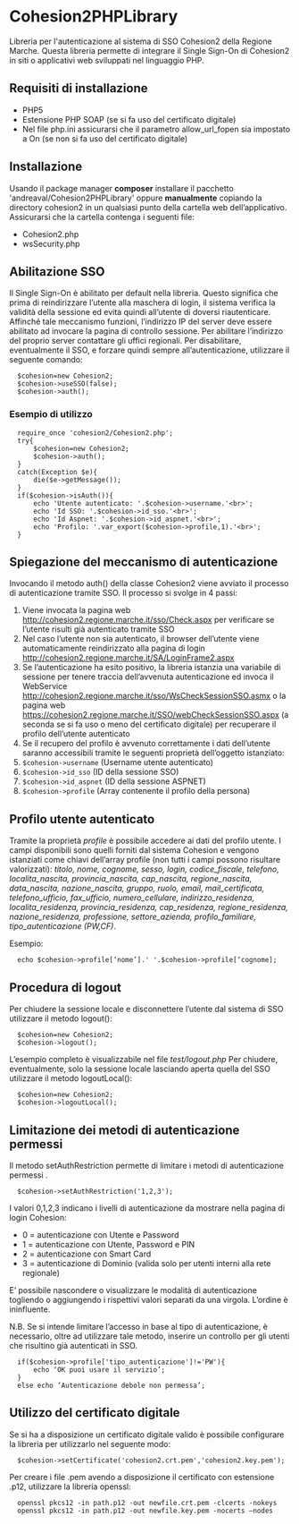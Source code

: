 # Cohesion2PHPLibrary
Libreria per l'autenticazione al sistema di SSO Cohesion2 della Regione Marche. 
Questa libreria  permette di integrare il  Single Sign-On di Cohesion2 in siti o applicativi web sviluppati nel linguaggio PHP. 

## Requisiti di installazione
* PHP5
* Estensione PHP SOAP (se si fa uso del certificato digitale)
* Nel file php.ini  assicurarsi che il parametro allow_url_fopen sia impostato a On (se non si fa uso del certificato digitale)

## Installazione
Usando il package manager **composer** installare il pacchetto 'andreaval/Cohesion2PHPLibrary'
oppure
**manualmente** copiando la directory cohesion2 in un qualsiasi punto della cartella web dell’applicativo. Assicurarsi che la cartella contenga i seguenti file:
-	Cohesion2.php
-	wsSecurity.php

## Abilitazione SSO
Il Single Sign-On è abilitato per default nella libreria. Questo significa che prima di reindirizzare l’utente alla maschera di login, il sistema verifica la validità della sessione ed evita quindi all’utente di doversi riautenticare.
Affinché tale meccanismo funzioni, l’indirizzo IP del server deve essere abilitato ad invocare la pagina di controllo sessione. Per abilitare l’indirizzo del proprio server contattare gli uffici regionali.
Per disabilitare, eventualmente il SSO, e forzare quindi sempre all’autenticazione, utilizzare il seguente comando:

      $cohesion=new Cohesion2;
      $cohesion->useSSO(false);
      $cohesion->auth();

### Esempio di utilizzo
      require_once 'cohesion2/Cohesion2.php';
      try{
          $cohesion=new Cohesion2;
          $cohesion->auth();
      }
      catch(Exception $e){
          die($e->getMessage());
      }
      if($cohesion->isAuth()){
          echo 'Utente autenticato: '.$cohesion->username.'<br>';
          echo 'Id SSO: '.$cohesion->id_sso.'<br>';
          echo 'Id Aspnet: '.$cohesion->id_aspnet.'<br>';
          echo 'Profilo: '.var_export($cohesion->profile,1).'<br>';
      } 

## Spiegazione del meccanismo di autenticazione
Invocando il metodo auth() della classe Cohesion2 viene avviato il processo di autenticazione tramite SSO. Il processo si svolge in 4 passi:

1. Viene invocata la pagina web http://cohesion2.regione.marche.it/sso/Check.aspx per verificare se l’utente risulti già autenticato tramite SSO
2. Nel caso l’utente non sia autenticato, il browser dell’utente viene automaticamente reindirizzato alla pagina di login http://cohesion2.regione.marche.it/SA/LoginFrame2.aspx 
3. Se l’autenticazione ha esito positivo, la libreria istanzia una variabile di sessione  per tenere traccia dell’avvenuta autenticazione ed invoca il WebService http://cohesion2.regione.marche.it/sso/WsCheckSessionSSO.asmx o la pagina web https://cohesion2.regione.marche.it/SSO/webCheckSessionSSO.aspx (a seconda se si fa uso o meno del certificato digitale) per recuperare il profilo dell’utente autenticato
4. Se il recupero del profilo è avvenuto correttamente i dati dell’utente saranno accessibili tramite le seguenti proprietà dell’oggetto istanziato:
  1.	`$cohesion->username` (Username utente autenticato)
  2.	`$cohesion->id_sso` (ID della sessione SSO)
  3.	`$cohesion->id_aspnet` (ID della sessione ASPNET)
  4.	`$cohesion->profile` (Array contenente il profilo della persona)
  
## Profilo utente autenticato
Tramite la proprietà  *profile*  è possibile accedere ai dati del profilo utente. I campi disponibili sono quelli forniti dal 
sistema Cohesion e vengono istanziati come chiavi dell’array profile (non tutti i campi possono risultare valorizzati): 
*titolo, nome, cognome, sesso, login, codice_fiscale, telefono, localita_nascita, provincia_nascita, cap_nascita, regione_nascita,
data_nascita, nazione_nascita, gruppo, ruolo, email, mail_certificata, telefono_ufficio, fax_ufficio, numero_cellulare, 
indirizzo_residenza, localita_residenza, provincia_residenza, cap_residenza, regione_residenza, nazione_residenza, professione, 
settore_azienda, profilo_familiare, tipo_autenticazione (PW,CF)*.

Esempio:

      echo $cohesion->profile[‘nome’].' '.$cohesion->profile[‘cognome];
      
## Procedura di logout
Per chiudere la sessione locale e disconnettere l’utente dal sistema di SSO utilizzare il metodo logout():

      $cohesion=new Cohesion2;
      $cohesion->logout();

L’esempio completo è visualizzabile nel file *test/logout.php*
Per chiudere, eventualmente, solo la sessione locale lasciando aperta quella del SSO utilizzare il metodo logoutLocal():

      $cohesion=new Cohesion2;
      $cohesion->logoutLocal();

## Limitazione dei metodi di autenticazione permessi
Il metodo setAuthRestriction  permette di limitare i metodi di autenticazione permessi .

      $cohesion->setAuthRestriction('1,2,3');

I valori 0,1,2,3 indicano i livelli di autenticazione da mostrare nella pagina di login Cohesion:

-	0 = autenticazione con Utente e Password
-	1 = autenticazione con Utente, Password e PIN
-	2 = autenticazione con Smart Card
-	3 = autenticazione di Dominio (valida solo per utenti interni alla rete regionale)

E’ possibile nascondere o visualizzare le modalità di autenticazione togliendo o aggiungendo i rispettivi valori separati da una virgola. L’ordine è ininfluente.

N.B. Se si intende limitare l’accesso in base al tipo di autenticazione, è necessario, oltre ad utilizzare tale metodo, inserire un controllo per gli utenti che risultino già autenticati in SSO.

      if($cohesion->profile['tipo_autenticazione']!='PW'){
          echo ‘OK puoi usare il servizio’;
      }
      else echo ‘Autenticazione debole non permessa’;

## Utilizzo del certificato digitale
Se si ha a disposizione un certificato digitale valido è possibile configurare la libreria per utilizzarlo nel seguente modo:

      $cohesion->setCertificate('cohesion2.crt.pem','cohesion2.key.pem');

Per creare i file .pem avendo a disposizione il certificato con estensione .p12, utilizzare la libreria openssl:

      openssl pkcs12 -in path.p12 -out newfile.crt.pem -clcerts -nokeys
      openssl pkcs12 -in path.p12 -out newfile.key.pem -nocerts –nodes


